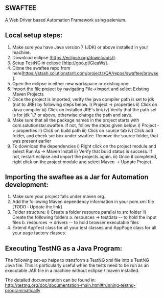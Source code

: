 SWAFTEE
-------

A Web Driver based Automation Framework using selenium. 

Local setup steps:
------------------

1. Make sure you have Java version 7 (JDK) or above installed in your machine.
2. Download eclipse [https://eclipse.org/downloads/].
3. Setup TestNG in eclipse [http://goo.gl/GleaWs].
4. Clone the swaftee repo from here[https://stash.solutionstarit.com/projects/QA/repos/swaftee/browse].
5. Open the eclipse in either new workspace or existing one.
6. Import the file project by navigating File->import and select Existing Maven Projects
7. Once the project is imported, verify the java compiler path is set to jdk (not to JRE) by following steps below.
   i) Project -> properties
   ii) Click on Java compiler
   iii) Click on Installed JRE's link
   iv) Verify that the path set is for jdk 1.7 or above, otherwise change the path and save.
8. Make sure that all the package names in the project starts with com.solutionstar.swaftee. If not, follow the steps given below.
   i) Project -> properties
  ii) Click on build path
 iii) Click on source tab
  iv) Click add folder, and check src box under swaftee. Remove the source folder, that was present earlier 
9. To download the dependencies
   i) Right click on the project module and select Run As -> Maven Install
  ii) Verify that build status is success. If not, restart eclipse and import the projects again.
 iii) Once it completed, right click on the project module and select Maven -> Update Project


Importing the swaftee as a Jar for Automation development:
----------------------------------------------------------

1. Make sure your project falls under maven org.
2. Add the following Maven dependency information in your pom.xml file 
   [TODO : Update the link]
3. Folder structure:
   i) Create a folder resource parallel to src folder
   ii) Create the following folders
      a. resources -> testdata -- to hold the input files
      b. resources -> drivers -- to hold browser executable files
4. Extend AppTest class for all your test classes and AppPage class for all your page factory classes.



Executing TestNG as a Java Program:
-----------------------------------
The following set-up helps to transform a TestNG xml file into a TestNG Java file. This is particularly useful when the tests need to be run as an executable JAR file in a machine without eclipse / maven installed.

The detailed documentation can be found in: http://testng.org/doc/documentation-main.html#running-testng-programmatically

